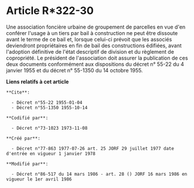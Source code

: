 # Article R*322-30

Une association foncière urbaine de groupement de parcelles en vue d'en conférer l'usage à un tiers par bail à construction
ne peut être dissoute avant le terme de ce bail et, lorsque celui-ci prévoit que les associés deviendront propriétaires en
fin de bail des constructions édifiées, avant l'adoption définitive de l'état descriptif de division et du règlement de
copropriété. Le président de l'association doit assurer la publication de ces deux documents conformément aux dispositions du
décret n° 55-22 du 4 janvier 1955 et du décret n° 55-1350 du 14 octobre 1955.

**Liens relatifs à cet article**

	**Cite**:

	  - Décret n°55-22 1955-01-04
	  - Décret n°55-1350 1955-10-14

	**Codifié par**:

	  - Décret n°73-1023 1973-11-08

	**Créé par**:

	  - Décret n°77-863 1977-07-26 art. 25 JORF 29 juillet 1977 date d'entrée en vigueur 1 janvier 1978

	**Modifié par**:

	  - Décret n°86-517 du 14 mars 1986 - art. 28 () JORF 16 mars 1986 en vigueur le 1er avril 1986
